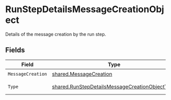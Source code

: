 # RunStepDetailsMessageCreationObject

Details of the message creation by the run step.


## Fields

| Field                                                                                                                   | Type                                                                                                                    | Required                                                                                                                | Description                                                                                                             |
| ----------------------------------------------------------------------------------------------------------------------- | ----------------------------------------------------------------------------------------------------------------------- | ----------------------------------------------------------------------------------------------------------------------- | ----------------------------------------------------------------------------------------------------------------------- |
| `MessageCreation`                                                                                                       | [shared.MessageCreation](../../../pkg/models/shared/messagecreation.md)                                                 | :heavy_check_mark:                                                                                                      | N/A                                                                                                                     |
| `Type`                                                                                                                  | [shared.RunStepDetailsMessageCreationObjectType](../../../pkg/models/shared/runstepdetailsmessagecreationobjecttype.md) | :heavy_check_mark:                                                                                                      | Always `message_creation`.                                                                                              |